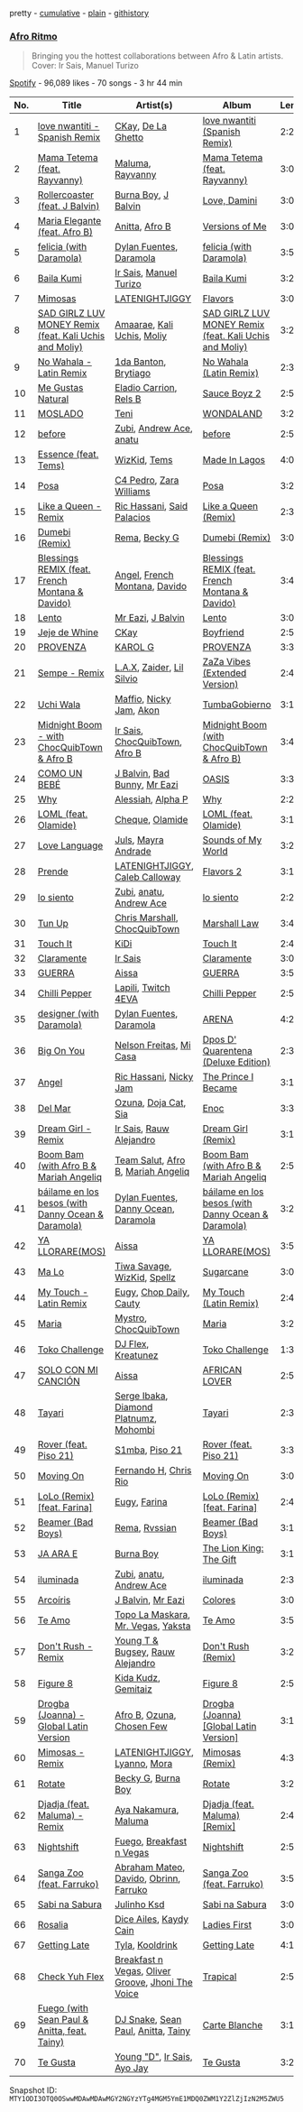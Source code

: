 pretty - [cumulative](/playlists/cumulative/37i9dQZF1DWYzQ2Vx5M6uV.md) - [plain](/playlists/plain/37i9dQZF1DWYzQ2Vx5M6uV) - [githistory](https://github.githistory.xyz/mackorone/spotify-playlist-archive/blob/main/playlists/plain/37i9dQZF1DWYzQ2Vx5M6uV)

### [Afro Ritmo](https://open.spotify.com/playlist/37i9dQZF1DWYzQ2Vx5M6uV)

> Bringing you the hottest collaborations between Afro & Latin artists\. Cover: Ir Sais, Manuel Turizo

[Spotify](https://open.spotify.com/user/spotify) - 96,089 likes - 70 songs - 3 hr 44 min

| No. | Title | Artist(s) | Album | Length |
|---|---|---|---|---|
| 1 | [love nwantiti \- Spanish Remix](https://open.spotify.com/track/7485WPb1khiKbqVZAWq1MG) | [CKay](https://open.spotify.com/artist/048LktY5zMnakWq7PTtFrz), [De La Ghetto](https://open.spotify.com/artist/3EiLUeyEcA6fbRPSHkG5kb) | [love nwantiti \(Spanish Remix\)](https://open.spotify.com/album/6ptSNAaHiIXZP7CLygd5Xf) | 2:24 |
| 2 | [Mama Tetema \(feat\. Rayvanny\)](https://open.spotify.com/track/0nuTnOboL7Zaaqm76CQHEk) | [Maluma](https://open.spotify.com/artist/1r4hJ1h58CWwUQe3MxPuau), [Rayvanny](https://open.spotify.com/artist/7G9dCn1mqomAa0ucJoBm6J) | [Mama Tetema \(feat\. Rayvanny\)](https://open.spotify.com/album/05Qli4IZBlwPnBHcMdmF0z) | 3:08 |
| 3 | [Rollercoaster \(feat\. J Balvin\)](https://open.spotify.com/track/6UbWYuDxDYmYYhsNYuYPPC) | [Burna Boy](https://open.spotify.com/artist/3wcj11K77LjEY1PkEazffa), [J Balvin](https://open.spotify.com/artist/1vyhD5VmyZ7KMfW5gqLgo5) | [Love, Damini](https://open.spotify.com/album/6kgDkAupBVRSqbJPUaTJwQ) | 3:07 |
| 4 | [Maria Elegante \(feat\. Afro B\)](https://open.spotify.com/track/2OU6RxOSA8n7nDpg3gF3aX) | [Anitta](https://open.spotify.com/artist/7FNnA9vBm6EKceENgCGRMb), [Afro B](https://open.spotify.com/artist/7oMRcCu0OYSCtCyS3P37iC) | [Versions of Me](https://open.spotify.com/album/2TPl41Riu1SDbHoxhCIo2D) | 3:06 |
| 5 | [felicia \(with Daramola\)](https://open.spotify.com/track/734Y5mrHFBvzeBkmN2kZCN) | [Dylan Fuentes](https://open.spotify.com/artist/4Wcscw7z9AAE6y7qWdIAin), [Daramola](https://open.spotify.com/artist/36qm7VRfBdnnJRBS1fd0mA) | [felicia \(with Daramola\)](https://open.spotify.com/album/3tKjxcrAF5RYvoovdjZ2Vd) | 3:50 |
| 6 | [Baila Kumi](https://open.spotify.com/track/6MDegdCkEiUjE7ftt5GcPU) | [Ir Sais](https://open.spotify.com/artist/4NEThNYJ3WyNcJWcmpjq88), [Manuel Turizo](https://open.spotify.com/artist/0tmwSHipWxN12fsoLcFU3B) | [Baila Kumi](https://open.spotify.com/album/7Bpb7mSPr0iJE7MyHqeVav) | 3:26 |
| 7 | [Mimosas](https://open.spotify.com/track/0Z4mRtb8Uc8xASEhGUlUyI) | [LATENIGHTJIGGY](https://open.spotify.com/artist/34OTRVwyaE8DkOrGMQa7Ah) | [Flavors](https://open.spotify.com/album/1O9JEFTFeguhO0YBbwHsMr) | 3:05 |
| 8 | [SAD GIRLZ LUV MONEY Remix \(feat\. Kali Uchis and Moliy\)](https://open.spotify.com/track/15HMh4yxdf4wyxSZSlOgGZ) | [Amaarae](https://open.spotify.com/artist/21UPYSRWFKwtqvSAnFnSvS), [Kali Uchis](https://open.spotify.com/artist/1U1el3k54VvEUzo3ybLPlM), [Moliy](https://open.spotify.com/artist/2hVWBpjLW4Q7fboYz2pVYK) | [SAD GIRLZ LUV MONEY Remix \(feat\. Kali Uchis and Moliy\)](https://open.spotify.com/album/4lYcrnwCwPmh63E03VyAv2) | 3:24 |
| 9 | [No Wahala \- Latin Remix](https://open.spotify.com/track/2wzmZNutkmbhv0rNCHvPz4) | [1da Banton](https://open.spotify.com/artist/6dlzQ6fiPna40trq1Ek6cb), [Brytiago](https://open.spotify.com/artist/00XhexlJEXQstHimpZN910) | [No Wahala \(Latin Remix\)](https://open.spotify.com/album/4QGp54NmocX8ptDWOJrRTz) | 2:37 |
| 10 | [Me Gustas Natural](https://open.spotify.com/track/1Sym1HsTqsa2pYKhYL1j15) | [Eladio Carrion](https://open.spotify.com/artist/5XJDexmWFLWOkjOEjOVX3e), [Rels B](https://open.spotify.com/artist/2IMZYfNi21MGqxopj9fWx8) | [Sauce Boyz 2](https://open.spotify.com/album/4JaYe7HIddzNaF3rUgJzHI) | 2:50 |
| 11 | [MOSLADO](https://open.spotify.com/track/3n8cVzL2mibNoBC6aR5lo0) | [Teni](https://open.spotify.com/artist/3ukrG1BmfEiuo0KDj8YTTS) | [WONDALAND](https://open.spotify.com/album/2a4aRlgreoL2pMyh0fLczw) | 3:26 |
| 12 | [before](https://open.spotify.com/track/1lrcVGmFdapqohjfaXy3Xk) | [Zubi](https://open.spotify.com/artist/1u58ZRn45A7jc3QmucALbY), [Andrew Ace](https://open.spotify.com/artist/00lZW5mZJvO9cXMz2nZ3DG), [anatu](https://open.spotify.com/artist/2ZI8Omfu8U4dVTmmTQ3gCw) | [before](https://open.spotify.com/album/3g5AiRdKwllCIXhJ3RPV6x) | 2:55 |
| 13 | [Essence \(feat\. Tems\)](https://open.spotify.com/track/5FG7Tl93LdH117jEKYl3Cm) | [WizKid](https://open.spotify.com/artist/3tVQdUvClmAT7URs9V3rsp), [Tems](https://open.spotify.com/artist/687cZJR45JO7jhk1LHIbgq) | [Made In Lagos](https://open.spotify.com/album/6HpMdN52TfJAwVbmkrFeBN) | 4:08 |
| 14 | [Posa](https://open.spotify.com/track/3fcIZ1K25xOEAwePGagbN8) | [C4 Pedro](https://open.spotify.com/artist/5IccCciXwIjKPROLcD1Qao), [Zara Williams](https://open.spotify.com/artist/6cDW8p42zhFhvAbiCPeGQB) | [Posa](https://open.spotify.com/album/2pt4yzywteOWyobOMyRN7n) | 3:26 |
| 15 | [Like a Queen \- Remix](https://open.spotify.com/track/34CKU5kPRpvJPCqBZ5224w) | [Ric Hassani](https://open.spotify.com/artist/5twTCOm58CXYCqCny4gYcQ), [Said Palacios](https://open.spotify.com/artist/2IYe9gw3UV7STpcsbbrsvH) | [Like a Queen \(Remix\)](https://open.spotify.com/album/7oeAp9HBcnrktbdwe22fgK) | 2:38 |
| 16 | [Dumebi \(Remix\)](https://open.spotify.com/track/1GxRU2jUq6Xt5vwi1vrDyK) | [Rema](https://open.spotify.com/artist/46pWGuE3dSwY3bMMXGBvVS), [Becky G](https://open.spotify.com/artist/4obzFoKoKRHIphyHzJ35G3) | [Dumebi \(Remix\)](https://open.spotify.com/album/45diWaSnnKol5bg1iQruOc) | 3:07 |
| 17 | [Blessings REMIX \(feat\. French Montana & Davido\)](https://open.spotify.com/track/4qxWose1KJgPDYQkMs0Ng5) | [Angel](https://open.spotify.com/artist/6RIJu05yhEIYskbVgxmk3R), [French Montana](https://open.spotify.com/artist/6vXTefBL93Dj5IqAWq6OTv), [Davido](https://open.spotify.com/artist/0Y3agQaa6g2r0YmHPOO9rh) | [Blessings REMIX \(feat\. French Montana & Davido\)](https://open.spotify.com/album/3kxuAgeGxSrMLi9qu4F6x9) | 3:45 |
| 18 | [Lento](https://open.spotify.com/track/2XghxCSGfhpGR2B3ahQXVr) | [Mr Eazi](https://open.spotify.com/artist/4TAoP0f9OuWZUesao43xUW), [J Balvin](https://open.spotify.com/artist/1vyhD5VmyZ7KMfW5gqLgo5) | [Lento](https://open.spotify.com/album/3P5vWf0KJyYObvNKB7jP00) | 3:08 |
| 19 | [Jeje de Whine](https://open.spotify.com/track/3IKW5FVGMa3a45ZNHc6jxy) | [CKay](https://open.spotify.com/artist/048LktY5zMnakWq7PTtFrz) | [Boyfriend](https://open.spotify.com/album/3emQmkPrhepRzfm4eR7D8D) | 2:56 |
| 20 | [PROVENZA](https://open.spotify.com/track/7dSZ6zGTQx66c2GF91xCrb) | [KAROL G](https://open.spotify.com/artist/790FomKkXshlbRYZFtlgla) | [PROVENZA](https://open.spotify.com/album/1wLB2bnCl2m5m9M9g8r93Y) | 3:30 |
| 21 | [Sempe \- Remix](https://open.spotify.com/track/27aOnrAdyXMNTDInNoXcYj) | [L.A.X](https://open.spotify.com/artist/6lNEt5LSOQRUFl43OnnHUL), [Zaider](https://open.spotify.com/artist/5Wuz885csKSCJoBNsOSCxz), [Lil Silvio](https://open.spotify.com/artist/0iEsMMMvNaDBX3l61sRkok) | [ZaZa Vibes \(Extended Version\)](https://open.spotify.com/album/1QFQBlZ2zwGRcwhPwEOCpQ) | 2:44 |
| 22 | [Uchi Wala](https://open.spotify.com/track/1RKqrHsNqB9pECYucfOB61) | [Maffio](https://open.spotify.com/artist/5RzT7CM6Ot0sh0EHefMicV), [Nicky Jam](https://open.spotify.com/artist/1SupJlEpv7RS2tPNRaHViT), [Akon](https://open.spotify.com/artist/0z4gvV4rjIZ9wHck67ucSV) | [TumbaGobierno](https://open.spotify.com/album/3O2LbnoZYKJ0EaDAHpBfIr) | 3:12 |
| 23 | [Midnight Boom \- with ChocQuibTown & Afro B](https://open.spotify.com/track/46mjoNCQ3EifsDnd6dwqRD) | [Ir Sais](https://open.spotify.com/artist/4NEThNYJ3WyNcJWcmpjq88), [ChocQuibTown](https://open.spotify.com/artist/6tkyhGe9hGI3Lcfo4gVh6Z), [Afro B](https://open.spotify.com/artist/7oMRcCu0OYSCtCyS3P37iC) | [Midnight Boom \(with ChocQuibTown & Afro B\)](https://open.spotify.com/album/522yErxxCtXTavUFmyNoDk) | 3:40 |
| 24 | [COMO UN BEBÉ](https://open.spotify.com/track/7knLcYCOSaURD0d7HUULFM) | [J Balvin](https://open.spotify.com/artist/1vyhD5VmyZ7KMfW5gqLgo5), [Bad Bunny](https://open.spotify.com/artist/4q3ewBCX7sLwd24euuV69X), [Mr Eazi](https://open.spotify.com/artist/4TAoP0f9OuWZUesao43xUW) | [OASIS](https://open.spotify.com/album/6ylFfzx32ICw4L1A7YWNLN) | 3:38 |
| 25 | [Why](https://open.spotify.com/track/2jZI89shtgD12aRZYV3ody) | [Alessiah](https://open.spotify.com/artist/1EdD1RXOUNqPUJAqwtnHWw), [Alpha P](https://open.spotify.com/artist/3dUPwMGYAsymFv80wkqEKl) | [Why](https://open.spotify.com/album/4cSht9UY3coeUeTIv3aksa) | 2:23 |
| 26 | [LOML \(feat\. Olamide\)](https://open.spotify.com/track/0FZlLFD2yQLxVD4IoiQMFm) | [Cheque](https://open.spotify.com/artist/4oQyXxDBq8FBhsjjS7MbcM), [Olamide](https://open.spotify.com/artist/4ovtyvs7j1jSmwhkBGHqSr) | [LOML \(feat\. Olamide\)](https://open.spotify.com/album/5ti4HTub24sdxO98BEy0LH) | 3:16 |
| 27 | [Love Language](https://open.spotify.com/track/7Jqa7kWKN4d2Fn7FESctLz) | [Juls](https://open.spotify.com/artist/7BIkk865pwBrSZetA8Izic), [Mayra Andrade](https://open.spotify.com/artist/7uriYlc9ETgOg8VPFbdnbE) | [Sounds of My World](https://open.spotify.com/album/2Mju5QRHhBPkUQajYKTUSH) | 3:24 |
| 28 | [Prende](https://open.spotify.com/track/3YucK8mlZPMEApdOkS4fmu) | [LATENIGHTJIGGY](https://open.spotify.com/artist/34OTRVwyaE8DkOrGMQa7Ah), [Caleb Calloway](https://open.spotify.com/artist/11usEAQkFE6UJwsyAKkchi) | [Flavors 2](https://open.spotify.com/album/5Wfnv7VS1gHDPkN4971mnM) | 3:14 |
| 29 | [lo siento](https://open.spotify.com/track/1aX1ZHapv5nrkMznR3IuUi) | [Zubi](https://open.spotify.com/artist/1u58ZRn45A7jc3QmucALbY), [anatu](https://open.spotify.com/artist/2ZI8Omfu8U4dVTmmTQ3gCw), [Andrew Ace](https://open.spotify.com/artist/00lZW5mZJvO9cXMz2nZ3DG) | [lo siento](https://open.spotify.com/album/2CHCBBADNWuKRTjbGPlP8A) | 2:25 |
| 30 | [Tun Up](https://open.spotify.com/track/282NqBO5Lzg6oXoaNGK9kd) | [Chris Marshall](https://open.spotify.com/artist/1Jt3lGxY5pqiWrh3cyIgwy), [ChocQuibTown](https://open.spotify.com/artist/6tkyhGe9hGI3Lcfo4gVh6Z) | [Marshall Law](https://open.spotify.com/album/2T5WpiV5hnHIhNAOaDasTW) | 3:46 |
| 31 | [Touch It](https://open.spotify.com/track/3h3xeg5OGNYVM0U9rOAc6j) | [KiDi](https://open.spotify.com/artist/14PimM6ohO2gYftuwTam9V) | [Touch It](https://open.spotify.com/album/3VDgHI9zYEzSeH1dv8ij1c) | 2:45 |
| 32 | [Claramente](https://open.spotify.com/track/3aDFCQQfwcL4aaYEjybAKh) | [Ir Sais](https://open.spotify.com/artist/4NEThNYJ3WyNcJWcmpjq88) | [Claramente](https://open.spotify.com/album/4tOaBzNRKy3Dl0Kz6itXoH) | 3:02 |
| 33 | [GUERRA](https://open.spotify.com/track/66nfXAO6C4u5EFQ2DZR8MZ) | [Aissa](https://open.spotify.com/artist/6RWMnZmXs8Ob715qLr4374) | [GUERRA](https://open.spotify.com/album/7LMX8MddqoPLWjnm049mkt) | 3:52 |
| 34 | [Chilli Pepper](https://open.spotify.com/track/3LaSa0jNnrYx693hh04y12) | [Lapili](https://open.spotify.com/artist/2LLoV50BjWiUio4K2t4fGN), [Twitch 4EVA](https://open.spotify.com/artist/1U9hi0kw9OcJiw7xvwE6go) | [Chilli Pepper](https://open.spotify.com/album/4xwG86hXwRfAC6IrDttb5z) | 2:57 |
| 35 | [designer \(with Daramola\)](https://open.spotify.com/track/7cyUsEK6wnG7YLkTIdjYJ9) | [Dylan Fuentes](https://open.spotify.com/artist/4Wcscw7z9AAE6y7qWdIAin), [Daramola](https://open.spotify.com/artist/36qm7VRfBdnnJRBS1fd0mA) | [ARENA](https://open.spotify.com/album/2ypwm0uqa0yT100p8kVWq4) | 4:21 |
| 36 | [Big On You](https://open.spotify.com/track/6rJMPqaNUqU1zLS7bdmxpl) | [Nelson Freitas](https://open.spotify.com/artist/6yWyIM8jA96kl3jlCXpabB), [Mi Casa](https://open.spotify.com/artist/6c7bGIcrxaMdYSn6htbHj0) | [Dpos D' Quarentena \(Deluxe Edition\)](https://open.spotify.com/album/719kvyNytkuSvH6MzgKY3T) | 2:36 |
| 37 | [Angel](https://open.spotify.com/track/0hRyt5qiE2pwTSAeeUS7lW) | [Ric Hassani](https://open.spotify.com/artist/5twTCOm58CXYCqCny4gYcQ), [Nicky Jam](https://open.spotify.com/artist/1SupJlEpv7RS2tPNRaHViT) | [The Prince I Became](https://open.spotify.com/album/1ZFqA3I9luYn3JCzeUvkjB) | 3:16 |
| 38 | [Del Mar](https://open.spotify.com/track/5cpJFiNwYyWwFLH0V6B3N8) | [Ozuna](https://open.spotify.com/artist/1i8SpTcr7yvPOmcqrbnVXY), [Doja Cat](https://open.spotify.com/artist/5cj0lLjcoR7YOSnhnX0Po5), [Sia](https://open.spotify.com/artist/5WUlDfRSoLAfcVSX1WnrxN) | [Enoc](https://open.spotify.com/album/69iuPQsXel3luOSDNF0q2Q) | 3:34 |
| 39 | [Dream Girl \- Remix](https://open.spotify.com/track/099tjv6oy2opbpCOA3nBwX) | [Ir Sais](https://open.spotify.com/artist/4NEThNYJ3WyNcJWcmpjq88), [Rauw Alejandro](https://open.spotify.com/artist/1mcTU81TzQhprhouKaTkpq) | [Dream Girl \(Remix\)](https://open.spotify.com/album/0BeosbWOaMfZ5itwYQfw86) | 3:12 |
| 40 | [Boom Bam \(with Afro B & Mariah Angeliq](https://open.spotify.com/track/3VmnJVSkgLIZujxut5yf73) | [Team Salut](https://open.spotify.com/artist/2QoOImOYDWU4i2DyQoLVAH), [Afro B](https://open.spotify.com/artist/7oMRcCu0OYSCtCyS3P37iC), [Mariah Angeliq](https://open.spotify.com/artist/0KKUc4amZyvswV2YL6WTar) | [Boom Bam \(with Afro B & Mariah Angeliq](https://open.spotify.com/album/3SgiVymzgM0tF6U0Uua8hH) | 2:57 |
| 41 | [báilame en los besos \(with Danny Ocean & Daramola\)](https://open.spotify.com/track/2Ux9T8N2b0GRTOSfenwxlr) | [Dylan Fuentes](https://open.spotify.com/artist/4Wcscw7z9AAE6y7qWdIAin), [Danny Ocean](https://open.spotify.com/artist/5H1nN1SzW0qNeUEZvuXjAj), [Daramola](https://open.spotify.com/artist/36qm7VRfBdnnJRBS1fd0mA) | [báilame en los besos \(with Danny Ocean & Daramola\)](https://open.spotify.com/album/42xtXqJiVEqAHLCXbKhSVX) | 3:27 |
| 42 | [YA LLORARE\(MOS\)](https://open.spotify.com/track/1FM64gZzMzOxLKbv93SDws) | [Aissa](https://open.spotify.com/artist/6RWMnZmXs8Ob715qLr4374) | [YA LLORARE\(MOS\)](https://open.spotify.com/album/0njj27EsXU1J1G3OTt5Jqk) | 3:50 |
| 43 | [Ma Lo](https://open.spotify.com/track/6U9jxxdQ6TNzjshIpwWMTf) | [Tiwa Savage](https://open.spotify.com/artist/1hNaHKp2Za5YdOAG0WnRbc), [WizKid](https://open.spotify.com/artist/3tVQdUvClmAT7URs9V3rsp), [Spellz](https://open.spotify.com/artist/5fOppW3chS7Mz6MAoFaN7J) | [Sugarcane](https://open.spotify.com/album/15Sj69bAIyYGBLuh1UhZKo) | 3:02 |
| 44 | [My Touch \- Latin Remix](https://open.spotify.com/track/4faRENej6649h5zWYLK9v5) | [Eugy](https://open.spotify.com/artist/6BhoGzrwRr9eELLBJ55ldo), [Chop Daily](https://open.spotify.com/artist/36cvcz2WaGMpYLeFaeWZUG), [Cauty](https://open.spotify.com/artist/2QUvtLq6oQaX0LNsYY2fas) | [My Touch \(Latin Remix\)](https://open.spotify.com/album/3ksir6NYwK2U5veCnFchBq) | 2:42 |
| 45 | [Maria](https://open.spotify.com/track/33UTgzWoQmA8tJHoAt9pbX) | [Mystro](https://open.spotify.com/artist/7GUayRAp1ClL94DXIwMmD4), [ChocQuibTown](https://open.spotify.com/artist/6tkyhGe9hGI3Lcfo4gVh6Z) | [Maria](https://open.spotify.com/album/7jbsDUNv63Vk9jTMeIX8qn) | 3:27 |
| 46 | [Toko Challenge](https://open.spotify.com/track/7lVYGPGRWwW6BvRtv56LFU) | [DJ Flex](https://open.spotify.com/artist/6CDGm9cf1yeCLD147Zs125), [Kreatunez](https://open.spotify.com/artist/1m4eSszfpkM2qznh5FeUKv) | [Toko Challenge](https://open.spotify.com/album/5YM0xejbqgF9nsg4gUHrW0) | 1:38 |
| 47 | [SOLO CON MI CANCIÓN](https://open.spotify.com/track/52vcLD3PXtuXWXrHPctLUD) | [Aissa](https://open.spotify.com/artist/6RWMnZmXs8Ob715qLr4374) | [AFRICAN LOVER](https://open.spotify.com/album/5uty7nPyWOesMiYlgyRMgC) | 2:52 |
| 48 | [Tayari](https://open.spotify.com/track/32YvTUCswxgGAiIzUp4zLy) | [Serge Ibaka](https://open.spotify.com/artist/4fDx6CTJ4KWhnAg6TvwmWe), [Diamond Platnumz](https://open.spotify.com/artist/3cAisWS37sGCCtRgWfvrod), [Mohombi](https://open.spotify.com/artist/37GUqxafAvAKGMZbXCUnmr) | [Tayari](https://open.spotify.com/album/5xDq1QkYliIl4gEuTwR52U) | 2:38 |
| 49 | [Rover \(feat\. Piso 21\)](https://open.spotify.com/track/401WZ0HpjqSVtpCp6uVtij) | [S1mba](https://open.spotify.com/artist/71jSVPQ6yskfyvWeiwvT5s), [Piso 21](https://open.spotify.com/artist/4bw2Am3p9ji3mYsXNXtQcd) | [Rover \(feat\. Piso 21\)](https://open.spotify.com/album/3AKDxiGfoAbNFrEgi25vJV) | 3:31 |
| 50 | [Moving On](https://open.spotify.com/track/6R9kmo7MbGMudfLBNRTSnL) | [Fernando H](https://open.spotify.com/artist/4a3JjgyTiSWMjr6tDfjCLH), [Chris Rio](https://open.spotify.com/artist/3zZeoV1PmsfG6sEM1qT9vq) | [Moving On](https://open.spotify.com/album/57c8zm1qssfIRBEjCgNR3W) | 3:06 |
| 51 | [LoLo \(Remix\) \[feat\. Farina\]](https://open.spotify.com/track/05s2GU3X9VET94jDtQi4bg) | [Eugy](https://open.spotify.com/artist/6BhoGzrwRr9eELLBJ55ldo), [Farina](https://open.spotify.com/artist/7cYik4OyfBXYV5Z2TI7p90) | [LoLo \(Remix\) \[feat\. Farina\]](https://open.spotify.com/album/2x2JPCp6svGwi8zHO6Y0fU) | 2:46 |
| 52 | [Beamer \(Bad Boys\)](https://open.spotify.com/track/1pkNZFVhcshcvN5I6Nvb0q) | [Rema](https://open.spotify.com/artist/46pWGuE3dSwY3bMMXGBvVS), [Rvssian](https://open.spotify.com/artist/1fctva4kpRbg2k3v7kwRuS) | [Beamer \(Bad Boys\)](https://open.spotify.com/album/2H2xvktwcRVmjsIn9KnOhh) | 3:15 |
| 53 | [JA ARA E](https://open.spotify.com/track/6pdip6qgVJOI5JxqgbAlu6) | [Burna Boy](https://open.spotify.com/artist/3wcj11K77LjEY1PkEazffa) | [The Lion King: The Gift](https://open.spotify.com/album/552zi1M53PQAX5OH4FIdTx) | 3:10 |
| 54 | [iluminada](https://open.spotify.com/track/29pHChpWM7i7ut8F85LvRb) | [Zubi](https://open.spotify.com/artist/1u58ZRn45A7jc3QmucALbY), [anatu](https://open.spotify.com/artist/2ZI8Omfu8U4dVTmmTQ3gCw), [Andrew Ace](https://open.spotify.com/artist/00lZW5mZJvO9cXMz2nZ3DG) | [iluminada](https://open.spotify.com/album/6ewkYNPHjChkje6k1L0qwy) | 2:35 |
| 55 | [Arcoíris](https://open.spotify.com/track/5zzbORcD0GwLY0wQHP1Xs1) | [J Balvin](https://open.spotify.com/artist/1vyhD5VmyZ7KMfW5gqLgo5), [Mr Eazi](https://open.spotify.com/artist/4TAoP0f9OuWZUesao43xUW) | [Colores](https://open.spotify.com/album/2mX8ktJoWvyidWBU9U8Jis) | 3:06 |
| 56 | [Te Amo](https://open.spotify.com/track/0GsPeFVhoWKJljDoV1pPnx) | [Topo La Maskara](https://open.spotify.com/artist/3kgQWNZNpp8d8JQZhuKbPP), [Mr\. Vegas](https://open.spotify.com/artist/1pmixngtBJleMrGUG5o8DE), [Yaksta](https://open.spotify.com/artist/5vtwMQzntImyhUesG7tt2n) | [Te Amo](https://open.spotify.com/album/4nGbjxnPJJalt9Q809Oexm) | 3:58 |
| 57 | [Don't Rush \- Remix](https://open.spotify.com/track/4ltz90zE6hPqE12EGHDMDu) | [Young T & Bugsey](https://open.spotify.com/artist/6M6XXCcO5gI68XpIlrUL3Z), [Rauw Alejandro](https://open.spotify.com/artist/1mcTU81TzQhprhouKaTkpq) | [Don't Rush \(Remix\)](https://open.spotify.com/album/7F360hzRX7Ig1r5sQPc3db) | 3:21 |
| 58 | [Figure 8](https://open.spotify.com/track/5uW0vbHDebFv9YLHCQSNid) | [Kida Kudz](https://open.spotify.com/artist/4wrFUdBKN4RBMtC3ZoLVdw), [Gemitaiz](https://open.spotify.com/artist/4upwdFMlZBmQ68jP9jPzjK) | [Figure 8](https://open.spotify.com/album/7zzY5KFRsqZMtKyIdq81JM) | 2:54 |
| 59 | [Drogba \(Joanna\) \- Global Latin Version](https://open.spotify.com/track/6P1lijcRsH94klfkw7zEUj) | [Afro B](https://open.spotify.com/artist/7oMRcCu0OYSCtCyS3P37iC), [Ozuna](https://open.spotify.com/artist/1i8SpTcr7yvPOmcqrbnVXY), [Chosen Few](https://open.spotify.com/artist/35Btqnex8RxQg68iBRD16v) | [Drogba \(Joanna\) \[Global Latin Version\]](https://open.spotify.com/album/1zVgKFneyzt9OMn0Bg8oBq) | 3:17 |
| 60 | [Mimosas \- Remix](https://open.spotify.com/track/07grlLnIM285o7Y69mge5L) | [LATENIGHTJIGGY](https://open.spotify.com/artist/34OTRVwyaE8DkOrGMQa7Ah), [Lyanno](https://open.spotify.com/artist/1Ts9of7VPZElwPQnqnDSfW), [Mora](https://open.spotify.com/artist/0Q8NcsJwoCbZOHHW63su5S) | [Mimosas \(Remix\)](https://open.spotify.com/album/1xsyvauPdMlbEoqnJAAsZ9) | 4:33 |
| 61 | [Rotate](https://open.spotify.com/track/6wwT3PgG3eFuKCpxzjMJFs) | [Becky G](https://open.spotify.com/artist/4obzFoKoKRHIphyHzJ35G3), [Burna Boy](https://open.spotify.com/artist/3wcj11K77LjEY1PkEazffa) | [Rotate](https://open.spotify.com/album/5FlP8dwJCTGLFk38tHDEiX) | 3:21 |
| 62 | [Djadja \(feat\. Maluma\) \- Remix](https://open.spotify.com/track/6AzKhCHOms83jvNVLsz0Bt) | [Aya Nakamura](https://open.spotify.com/artist/7IlRNXHjoOCgEAWN5qYksg), [Maluma](https://open.spotify.com/artist/1r4hJ1h58CWwUQe3MxPuau) | [Djadja \(feat\. Maluma\) \[Remix\]](https://open.spotify.com/album/0hUQJNECak9L5Baf75HfeV) | 2:46 |
| 63 | [Nightshift](https://open.spotify.com/track/0X48LLpHYxS1u4JcBeq9m3) | [Fuego](https://open.spotify.com/artist/7wU2WGCJ8HxkekHHE2QLul), [Breakfast n Vegas](https://open.spotify.com/artist/0iwRZ9bQya1TDUAk5qN5YX) | [Nightshift](https://open.spotify.com/album/4giogCe206BY2QoMoqS1Vw) | 2:58 |
| 64 | [Sanga Zoo \(feat\. Farruko\)](https://open.spotify.com/track/6RcQeYGYy2N8CR6N1HJN5T) | [Abraham Mateo](https://open.spotify.com/artist/2bxxlINUlcMQQb39K7IopR), [Davido](https://open.spotify.com/artist/0Y3agQaa6g2r0YmHPOO9rh), [Obrinn](https://open.spotify.com/artist/50jpd7AIFmv5ki7QBv2WgY), [Farruko](https://open.spotify.com/artist/329e4yvIujISKGKz1BZZbO) | [Sanga Zoo \(feat\. Farruko\)](https://open.spotify.com/album/5StbSlzS0COrqrPJDhQr9V) | 3:51 |
| 65 | [Sabi na Sabura](https://open.spotify.com/track/2Nq4ZaYNPniFCA1DOGJGLk) | [Julinho Ksd](https://open.spotify.com/artist/7kR1Yw4RqYhhDD3a8QRyG6) | [Sabi na Sabura](https://open.spotify.com/album/2y3NCDaMNbMds9tBArt6y7) | 3:06 |
| 66 | [Rosalia](https://open.spotify.com/track/0R9rf3OFri2zYFJssbkFyn) | [Dice Ailes](https://open.spotify.com/artist/6k96FH3t0HYJRLaMi3TNXa), [Kaydy Cain](https://open.spotify.com/artist/4nXXIxTneJksvGXrlmX8oA) | [Ladies First](https://open.spotify.com/album/5OXAbuAjAWGqE6sBQyRDJU) | 3:01 |
| 67 | [Getting Late](https://open.spotify.com/track/7iPnbJ1W7wus9QqeBtpuII) | [Tyla](https://open.spotify.com/artist/3SozjO3Lat463tQICI9LcE), [Kooldrink](https://open.spotify.com/artist/1XQiB7Gp309l4aHhzgGIlY) | [Getting Late](https://open.spotify.com/album/3fxqOwmITBpQnS5Ub5Zyjy) | 4:14 |
| 68 | [Check Yuh Flex](https://open.spotify.com/track/3jmqR46wZETwifGvOKSFNL) | [Breakfast n Vegas](https://open.spotify.com/artist/0iwRZ9bQya1TDUAk5qN5YX), [Oliver Groove](https://open.spotify.com/artist/0nvJa9t7b9TxXsuxqRe5U9), [Jhoni The Voice](https://open.spotify.com/artist/6grrtSwMegDAZVtJgUQtJl) | [Trapical](https://open.spotify.com/album/1wOXBLD5Zuy3npGXtHEHWr) | 2:58 |
| 69 | [Fuego \(with Sean Paul & Anitta, feat\. Tainy\)](https://open.spotify.com/track/660eekzsNZ7sdATvfIsAkR) | [DJ Snake](https://open.spotify.com/artist/540vIaP2JwjQb9dm3aArA4), [Sean Paul](https://open.spotify.com/artist/3Isy6kedDrgPYoTS1dazA9), [Anitta](https://open.spotify.com/artist/7FNnA9vBm6EKceENgCGRMb), [Tainy](https://open.spotify.com/artist/0GM7qgcRCORpGnfcN2tCiB) | [Carte Blanche](https://open.spotify.com/album/2MFS6WG6jnPAgvJpV3PehR) | 3:15 |
| 70 | [Te Gusta](https://open.spotify.com/track/1EamspfiJHlyOZdyqGWl5z) | [Young "D"](https://open.spotify.com/artist/2ybfFlvm4VB8C56wI1yOQs), [Ir Sais](https://open.spotify.com/artist/4NEThNYJ3WyNcJWcmpjq88), [Ayo Jay](https://open.spotify.com/artist/1V6rvT87qMQvo6HAixjlpY) | [Te Gusta](https://open.spotify.com/album/67MdWtZFN7krw2dyhzHf3V) | 3:26 |

Snapshot ID: `MTY1ODI3OTQ0OSwwMDAwMDAwMGY2NGYzYTg4MGM5YmE1MDQ0ZWM1Y2ZlZjIzN2M5ZWU5`

